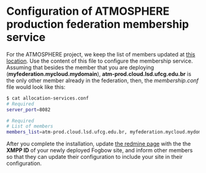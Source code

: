 # Configuration of ATMOSPHERE production federation membership service

For the ATMOSPHERE project, we keep the list of members updated at 
[this location](https://eubrazilcc-rm.i3m.upv.es/projects/atmosphere/wiki/List_of_XMPP_IDs_of_fogbow_allocation_services_(used_to_configure_the_membership_service)).
Use the content of this file to configure the membership service. Assuming that besides the member that you are
deploying (**myfederation.mycloud.mydomain**), **atm-prod.cloud.lsd.ufcg.edu.br** is the only other member already in the federation, 
then, the *membership.conf* file would look like this:

```bash
$ cat allocation-services.conf
# Required
server_port=8082

# Required
# List of members
members_list=atm-prod.cloud.lsd.ufcg.edu.br, myfederation.mycloud.mydomain
```

After you complete the installation, update 
[the redmine page](https://eubrazilcc-rm.i3m.upv.es/projects/atmosphere/wiki/List_of_XMPP_IDs_of_fogbow_allocation_services_(used_to_configure_the_membership_service)) 
with the the **XMPP ID** of your newly deployed Fogbow site, and inform other members so that they can
update their configuration to include your site in their configuration.